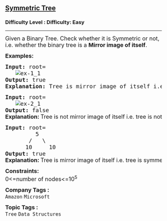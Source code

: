<h2><a href="https://www.geeksforgeeks.org/problems/symmetric-tree/1?itm_source=geeksforgeeks&itm_medium=article&itm_campaign=practice_card">Symmetric Tree</a></h2><h3>Difficulty Level : Difficulty: Easy</h3><hr><div class="problems_problem_content__Xm_eO"><p><span style="font-size: 18px;">Given a Binary Tree. Check whether it&nbsp;is&nbsp;Symmetric&nbsp;or not, i.e. whether the binary tree is a&nbsp;<strong>Mirror image of itself</strong>.</span></p>
<p><span style="font-size: 18px;"><strong>Examples:</strong></span></p>
<pre><span style="font-size: 18px;"><strong>Input:</strong> root=
   <img src="https://media.geeksforgeeks.org/wp-content/uploads/20240926171713/ex-1_1.webp" alt="ex-1_1"><strong>
Output: </strong>true<strong>
Explanation: </strong>Tree is mirror image of itself i.e. tree is symmetric.</span>
</pre>
<pre><span style="font-size: 18px;"><strong>Input: </strong>root=
   <img src="https://media.geeksforgeeks.org/wp-content/uploads/20240926171713/ex-2_1.webp" alt="ex-2_1"><strong>
Output: </strong>false<br><strong style="font-family: -apple-system, BlinkMacSystemFont, 'Segoe UI', Roboto, Oxygen, Ubuntu, Cantarell, 'Open Sans', 'Helvetica Neue', sans-serif;">Explanation: </strong><span style="font-family: -apple-system, BlinkMacSystemFont, 'Segoe UI', Roboto, Oxygen, Ubuntu, Cantarell, 'Open Sans', 'Helvetica Neue', sans-serif;">Tree is not mirror image of itself i.e. tree is not symmetric.</span></span></pre>
<pre><span style="font-size: 18px;"><strong>Input: </strong>root=
         5
       /   \
      10     10<strong>
Output:</strong> true<strong><br></strong><strong style="font-family: -apple-system, BlinkMacSystemFont, 'Segoe UI', Roboto, Oxygen, Ubuntu, Cantarell, 'Open Sans', 'Helvetica Neue', sans-serif;">Explanation: </strong><span style="font-family: -apple-system, BlinkMacSystemFont, 'Segoe UI', Roboto, Oxygen, Ubuntu, Cantarell, 'Open Sans', 'Helvetica Neue', sans-serif;">Tree is mirror image of itself i.e. tree is symmetric.</span></span></pre>
<p><span style="font-size: 18px;"><strong>Constraints:</strong><br>0&lt;=number of nodes&lt;=10<sup>5</sup></span></p></div><p><span style=font-size:18px><strong>Company Tags : </strong><br><code>Amazon</code>&nbsp;<code>Microsoft</code>&nbsp;<br><p><span style=font-size:18px><strong>Topic Tags : </strong><br><code>Tree</code>&nbsp;<code>Data Structures</code>&nbsp;